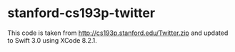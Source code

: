 # stanford-cs193p-twitter
This code is taken from http://cs193p.stanford.edu/Twitter.zip and updated to Swift 3.0 using XCode 8.2.1.
